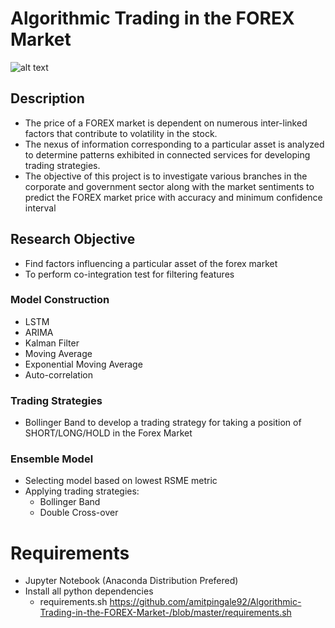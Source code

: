 # Algorithmic Trading in the FOREX Market

![alt text](https://github.com/amitpingale92/Algorithmic-Trading-in-the-FOREX-Market-/blob/master/0.Data/logo.png "Logo Title")

## Description
* The price of a FOREX market is dependent on numerous inter-linked factors that contribute to volatility in the stock. 
* The nexus of information corresponding to a particular asset is analyzed to determine patterns exhibited in connected services for developing trading strategies. 
* The objective of this project is to investigate various branches in the corporate and government sector along with the market sentiments to predict the FOREX market price with accuracy and minimum confidence interval

## Research Objective
* Find factors influencing a particular asset of the forex market
* To perform co-integration test for filtering features
### Model Construction
* LSTM 
* ARIMA
* Kalman Filter
* Moving Average
* Exponential Moving Average
* Auto-correlation

### Trading Strategies
* Bollinger Band to develop a trading strategy for taking a position of SHORT/LONG/HOLD in the Forex Market

### Ensemble Model
* Selecting model based on lowest RSME metric
* Applying trading strategies: 
    * Bollinger Band
    * Double Cross-over

# Requirements
* Jupyter Notebook (Anaconda Distribution Prefered)
* Install all python dependencies
    * requirements.sh <https://github.com/amitpingale92/Algorithmic-Trading-in-the-FOREX-Market-/blob/master/requirements.sh>


